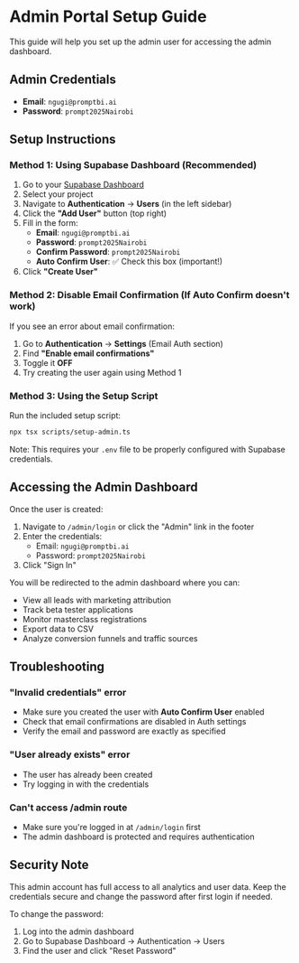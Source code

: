 # Admin Portal Setup Guide

This guide will help you set up the admin user for accessing the admin dashboard.

## Admin Credentials

- **Email**: `ngugi@promptbi.ai`
- **Password**: `prompt2025Nairobi`

## Setup Instructions

### Method 1: Using Supabase Dashboard (Recommended)

1. Go to your [Supabase Dashboard](https://app.supabase.com)
2. Select your project
3. Navigate to **Authentication** → **Users** (in the left sidebar)
4. Click the **"Add User"** button (top right)
5. Fill in the form:
   - **Email**: `ngugi@promptbi.ai`
   - **Password**: `prompt2025Nairobi`
   - **Confirm Password**: `prompt2025Nairobi`
   - **Auto Confirm User**: ✅ Check this box (important!)
6. Click **"Create User"**

### Method 2: Disable Email Confirmation (If Auto Confirm doesn't work)

If you see an error about email confirmation:

1. Go to **Authentication** → **Settings** (Email Auth section)
2. Find **"Enable email confirmations"**
3. Toggle it **OFF**
4. Try creating the user again using Method 1

### Method 3: Using the Setup Script

Run the included setup script:

```bash
npx tsx scripts/setup-admin.ts
```

Note: This requires your `.env` file to be properly configured with Supabase credentials.

## Accessing the Admin Dashboard

Once the user is created:

1. Navigate to `/admin/login` or click the "Admin" link in the footer
2. Enter the credentials:
   - Email: `ngugi@promptbi.ai`
   - Password: `prompt2025Nairobi`
3. Click "Sign In"

You will be redirected to the admin dashboard where you can:
- View all leads with marketing attribution
- Track beta tester applications
- Monitor masterclass registrations
- Export data to CSV
- Analyze conversion funnels and traffic sources

## Troubleshooting

### "Invalid credentials" error
- Make sure you created the user with **Auto Confirm User** enabled
- Check that email confirmations are disabled in Auth settings
- Verify the email and password are exactly as specified

### "User already exists" error
- The user has already been created
- Try logging in with the credentials

### Can't access /admin route
- Make sure you're logged in at `/admin/login` first
- The admin dashboard is protected and requires authentication

## Security Note

This admin account has full access to all analytics and user data. Keep the credentials secure and change the password after first login if needed.

To change the password:
1. Log into the admin dashboard
2. Go to Supabase Dashboard → Authentication → Users
3. Find the user and click "Reset Password"
